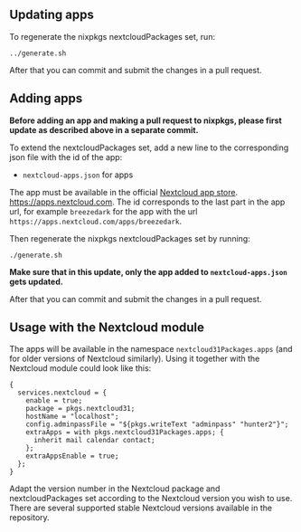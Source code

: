## Updating apps

To regenerate the nixpkgs nextcloudPackages set, run:

```
../generate.sh
```

After that you can commit and submit the changes in a pull request.

## Adding apps

**Before adding an app and making a pull request to nixpkgs, please first update as described above in a separate commit.**

To extend the nextcloudPackages set, add a new line to the corresponding json
file with the id of the app:

- `nextcloud-apps.json` for apps

The app must be available in the official
[Nextcloud app store](https://apps.nextcloud.com).
https://apps.nextcloud.com. The id corresponds to the last part in the app url,
for example `breezedark` for the app with the url
`https://apps.nextcloud.com/apps/breezedark`.

Then regenerate the nixpkgs nextcloudPackages set by running:

```
./generate.sh
```

**Make sure that in this update, only the app added to `nextcloud-apps.json` gets updated.**

After that you can commit and submit the changes in a pull request.

## Usage with the Nextcloud module

The apps will be available in the namespace `nextcloud31Packages.apps` (and for older versions of Nextcloud similarly).
Using it together with the Nextcloud module could look like this:

```
{
  services.nextcloud = {
    enable = true;
    package = pkgs.nextcloud31;
    hostName = "localhost";
    config.adminpassFile = "${pkgs.writeText "adminpass" "hunter2"}";
    extraApps = with pkgs.nextcloud31Packages.apps; {
      inherit mail calendar contact;
    };
    extraAppsEnable = true;
  };
}
```

Adapt the version number in the Nextcloud package and nextcloudPackages set
according to the Nextcloud version you wish to use. There are several supported
stable Nextcloud versions available in the repository.
